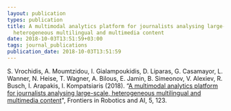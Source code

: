 ```yaml
---
layout: publication
types: publication
title: A multimodal analytics platform for journalists analysing large-scale,
  heterogeneous multilingual and multimedia content
date: 2018-10-03T13:51:59+03:00
tags: journal_publications
publication_date: 2018-10-03T13:51:59
---
```

S. Vrochidis, A. Moumtzidou, I. Gialampoukidis, D. Liparas, G. Casamayor, L. Wanner, N. Heise, T. Wagner, A. Bilous, E. Jamin, B. Simeonov, V. Alexiev, R. Busch, I. Arapakis, I. Kompatsiaris (2018). “[A multimodal analytics platform for journalists analysing large-scale, heterogeneous multilingual and multimedia content](https://www.semanticscholar.org/paper/A-Multimodal-Analytics-Platform-for-Journalists-and-Vrochidis-Moumtzidou/a9f3863d94c718c1b4db0dea39e42e3e3647da8f)", Frontiers in Robotics and AI, 5, 123.